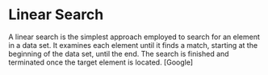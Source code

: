 # Linear Search

A linear search is the simplest approach employed to search for an element in a data set. It examines each element until it finds a match, starting at the beginning of the data set, until the end. The search is finished and terminated once the target element is located. [Google]

